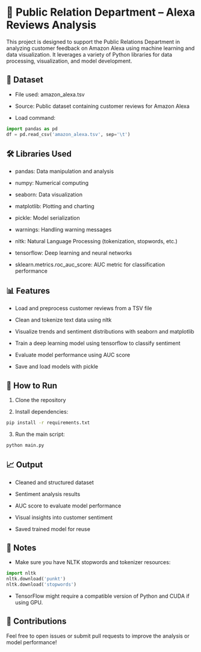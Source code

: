 # 📢 Public Relation Department – Alexa Reviews Analysis
This project is designed to support the Public Relations Department in analyzing customer feedback on Amazon Alexa using machine learning and data visualization. It leverages a variety of Python libraries for data processing, visualization, and model development.

## 📂 Dataset
- File used: amazon_alexa.tsv

- Source: Public dataset containing customer reviews for Amazon Alexa

- Load command:

```python
import pandas as pd
df = pd.read_csv('amazon_alexa.tsv', sep='\t')
```

## 🛠 Libraries Used
- pandas: Data manipulation and analysis

- numpy: Numerical computing

- seaborn: Data visualization

- matplotlib: Plotting and charting

- pickle: Model serialization

- warnings: Handling warning messages

- nltk: Natural Language Processing (tokenization, stopwords, etc.)

- tensorflow: Deep learning and neural networks

- sklearn.metrics.roc_auc_score: AUC metric for classification performance

## 📊 Features
- Load and preprocess customer reviews from a TSV file

- Clean and tokenize text data using nltk

- Visualize trends and sentiment distributions with seaborn and matplotlib

- Train a deep learning model using tensorflow to classify sentiment

- Evaluate model performance using AUC score

- Save and load models with pickle

## 🚀 How to Run
1. Clone the repository

2. Install dependencies:

```bash
pip install -r requirements.txt
```

3. Run the main script:

```bash
python main.py
```

## 📈 Output
- Cleaned and structured dataset

- Sentiment analysis results

- AUC score to evaluate model performance

- Visual insights into customer sentiment

- Saved trained model for reuse

## 📌 Notes
- Make sure you have NLTK stopwords and tokenizer resources:

```python
import nltk
nltk.download('punkt')
nltk.download('stopwords')
```

- TensorFlow might require a compatible version of Python and CUDA if using GPU.

## 🤝 Contributions
Feel free to open issues or submit pull requests to improve the analysis or model performance!

